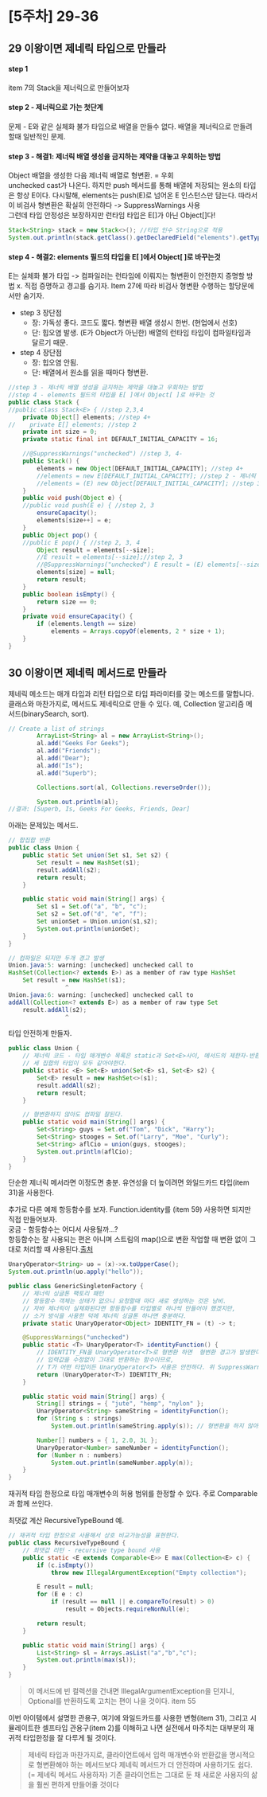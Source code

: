 # \[5주차\] 29-36

## 29 이왕이면 제네릭 타입으로 만들라

#### step 1

item 7의 Stack을 제너릭으로 만들어보자

#### step 2 - 제너릭으로 가는 첫단계

문제 - E와 같은 실체화 불가 타입으로 배열을 만들수 없다. 배열을 제너릭으로 만들려할때 일반적인 문제.

#### step 3 - 해결1: 제너릭 배열 생성을 금지하는 제약을 대놓고 우회하는 방법

Object 배열을 생성한 다음 제너릭 배열로 형변환. = 우회   
 unchecked cast가 나온다. 하지만 push 메서드를 통해 배열에 저장되는 원소의 타입은 항상 E이다. 다시말해, elements는 push\(E\)로 넘어온 E 인스턴스만 담는다. 따라서 이 비검사 형변환은 확실히 안전하다 -&gt; SuppressWarnings 사용   
 그런데 타입 안정성은 보장하지만 런타임 타입은 E\[\]가 아닌 Object\[\]다!

```java
Stack<String> stack = new Stack<>(); //타입 인수 String으로 적용
System.out.println(stack.getClass().getDeclaredField("elements").getType()); //Object가 나온다.
```

#### step 4 - 해결2: elements 필드의 타입을 E\[ \]에서 Object\[ \]로 바꾸는것

E는 실체화 불가 타입 -&gt; 컴파일러는 런타임에 이뤄지는 형변환이 안전한지 증명할 방법 x. 직접 증명하고 경고를 숨기자. Item 27에 따라 비검사 형변환 수행하는 할당문에서만 숨기자.

* step 3 장단점 
  * 장: 가독성 좋다. 코드도 짧다. 형변환 배열 생성시 한번. \(현업에서 선호\)
  * 단: 힙오염 발생. \(E가 Object가 아닌한\) 배열의 런타임 타입이 컴파일타임과 달르기 때문.
* step 4 장단점 
  * 장: 힙오염 안됨.
  * 단: 배열에서 원소를 읽을 때마다 형변환.

```java
//step 3 - 제너릭 배열 생성을 금지하는 제약을 대놓고 우회하는 방법
//step 4 - elements 필드의 타입을 E[ ]에서 Object[ ]로 바꾸는 것
public class Stack {
//public class Stack<E> { //step 2,3,4
    private Object[] elements; //step 4+
//    private E[] elements; //step 2
    private int size = 0;
    private static final int DEFAULT_INITIAL_CAPACITY = 16;

    //@SuppressWarnings("unchecked") //step 3, 4-
    public Stack() {
        elements = new Object[DEFAULT_INITIAL_CAPACITY]; //step 4+
        //elements = new E[DEFAULT_INITIAL_CAPACITY]; //step 2 - 제너릭 배열 생성 x, 3-, 4-
        //elements = (E) new Object[DEFAULT_INITIAL_CAPACITY]; //step 3, 4-
    }
    public void push(Object e) {
    //public void push(E e) { //step 2, 3
        ensureCapacity();
        elements[size++] = e;
    }
    public Object pop() {
    //public E pop() { //step 2, 3, 4
        Object result = elements[--size];
        //E result = elements[--size];//step 2, 3
        //@SuppressWarnings("unchecked") E result = (E) elements[--size]; //step 4
        elements[size] = null;
        return result;
    }
    public boolean isEmpty() {
        return size == 0;
    }
    private void ensureCapacity() {
        if (elements.length == size)
            elements = Arrays.copyOf(elements, 2 * size + 1);
    }
}
```

## 30 이왕이면 제네릭 메서드로 만들라

제네릭 메소드는 매개 타입과 리턴 타입으로 타입 파라미터를 갖는 메소드를 말합니다.   
 클래스와 마찬가지로, 메서드도 제네릭으로 만들 수 있다. 예, Collection 알고리즘 메서드\(binarySearch, sort\).

```java
// Create a list of strings 
        ArrayList<String> al = new ArrayList<String>(); 
        al.add("Geeks For Geeks"); 
        al.add("Friends"); 
        al.add("Dear"); 
        al.add("Is"); 
        al.add("Superb"); 

        Collections.sort(al, Collections.reverseOrder()); 

        System.out.println(al); 
//결과: [Superb, Is, Geeks For Geeks, Friends, Dear]
```

아래는 문제있는 메서드.

```java
// 합집합 반환
public class Union {
    public static Set union(Set s1, Set s2) {
        Set result = new HashSet(s1);
        result.addAll(s2);
        return result;
    }

    public static void main(String[] args) {
        Set s1 = Set.of("a", "b", "c");
        Set s2 = Set.of("d", "e", "f");
        Set unionSet = Union.union(s1,s2);
        System.out.println(unionSet);
    }
}

// 컴파일은 되지만 두개 경고 발생
Union.java:5: warning: [unchecked] unchecked call to
HashSet(Collection<? extends E>) as a member of raw type HashSet
    Set result = new HashSet(s1);
                ^
Union.java:6: warning: [unchecked] unchecked call to
addAll(Collection<? extends E>) as a member of raw type Set
    result.addAll(s2);
                ^
```

타입 안전하게 만들자.

```java
public class Union {
    // 제너릭 코드 - 타입 매개변수 목록은 static과 Set<E>사이, 메서드의 제한자-반환타입 사이
    // 세 집합의 타입이 모두 같아야한다.
    public static <E> Set<E> union(Set<E> s1, Set<E> s2) {
        Set<E> result = new HashSet<>(s1);
        result.addAll(s2);
        return result;
    }

    // 형변환하지 않아도 컴파일 잘된다.
    public static void main(String[] args) {
        Set<String> guys = Set.of("Tom", "Dick", "Harry");
        Set<String> stooges = Set.of("Larry", "Moe", "Curly");
        Set<String> aflCio = union(guys, stooges);
        System.out.println(aflCio);
    }
}
```

단순한 제너릭 메서라면 이정도면 충분. 유연성을 더 높이려면 와일드카드 타입\(item 31\)을 사용한다.

추가로 다른 예제 항등함수를 보자. Function.identity를 \(item 59\) 사용하면 되지만 직접 만들어보자.   
 궁금 - 함등함수는 어디서 사용될까...?   
 항등함수는 잘 사용되는 편은 아니며 스트림의 map\(\)으로 변환 작업할 때 변환 없이 그대로 처리할 때 사용된다.[출처](https://soft.plusblog.co.kr/88)

```java
UnaryOperator<String> uo = (x)->x.toUpperCase();
System.out.println(uo.apply("hello"));
```

```java
public class GenericSingletonFactory {
    // 제너릭 싱글톤 팩토리 패턴
    // 항등함수 객체는 상태가 없으니 요청할때 마다 새로 생성하는 것은 낭비.
    // 자바 제너릭이 실체화된다면 항등함수를 타입별로 하나씩 만들어야 했겠지만,
    // 소거 방식을 사용한 덕에 제너릭 싱글톤 하나면 충분하다.
    private static UnaryOperator<Object> IDENTITY_FN = (t) -> t;

    @SuppressWarnings("unchecked")
    public static <T> UnaryOperator<T> identityFunction() {
        // IDENTITY_FN을 UnaryOperator<T>로 형변환 하면  형변환 경고가 발생한다. 
        // 입력값을 수정없이 그대로 반환하는 함수이므로, 
        // T가 어떤 타입이든 UnaryOperator<T> 사용은 안전하다. 위 SuppressWarnings 추가
        return (UnaryOperator<T>) IDENTITY_FN; 
    }

    public static void main(String[] args) {
        String[] strings = { "jute", "hemp", "nylon" };
        UnaryOperator<String> sameString = identityFunction();
        for (String s : strings)
            System.out.println(sameString.apply(s)); // 형변환을 하지 않아도 오류 x, 경고 x

        Number[] numbers = { 1, 2.0, 3L };
        UnaryOperator<Number> sameNumber = identityFunction();
        for (Number n : numbers)
            System.out.println(sameNumber.apply(n));
    }
}
```

재귀적 타입 한정으로 타입 매개변수의 허용 범위를 한정할 수 있다. 주로 Comparable 과 함께 쓰인다.

최댓값 계산 RecursiveTypeBound 예.

```java
// 재귀적 타입 한정으로 사용해서 상호 비교가능성을 표현한다. 
public class RecursiveTypeBound {
    // 최댓값 리턴 - recursive type bound 사용
    public static <E extends Comparable<E>> E max(Collection<E> c) {
        if (c.isEmpty())
            throw new IllegalArgumentException("Empty collection");

        E result = null;
        for (E e : c)
            if (result == null || e.compareTo(result) > 0)
                result = Objects.requireNonNull(e);

        return result;
    }

    public static void main(String[] args) {
        List<String> sl = Arrays.asList("a","b","c");
        System.out.println(max(sl));
    }
}
```

> 이 메서드에 빈 컬렉션을 건내면 IllegalArgumentException을 던지니, Optional를 반환하도록 고치는 편이 나을 것이다. item 55

이번 아이템에서 설명한 관용구, 여기에 와일드카드를 사용한 변형\(item 31\), 그리고 시뮬레이트한 셀프타입 관용구\(item 2\)를 이해하고 나면 실전에서 마주치는 대부분의 재귀적 타입한정을 잘 다루게 될 것이다.

> 제네릭 타입과 마찬가지로, 클라이언트에서 입력 매개변수와 반환값을 명시적으로 형변환해야 하는 메서드보다 제네릭 메서드가 더 안전하며 사용하기도 쉽다. \(= 제네릭 메서드 사용하자\) 기존 클라이언트는 그대로 둔 채 새로운 사용자의 삶을 훨씬 편하게 만들어줄 것이다

